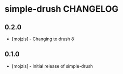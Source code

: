 simple-drush CHANGELOG
======================

0.2.0
-----
- [mojzis] - Changing to drush 8


0.1.0
-----
- [mojzis] - Initial release of simple-drush

